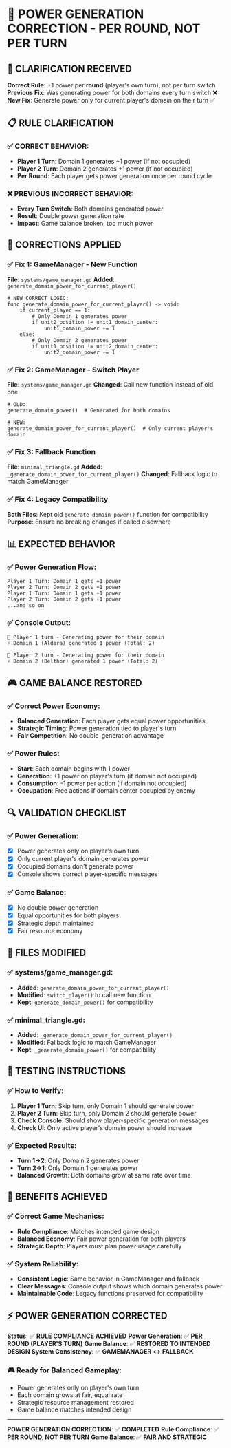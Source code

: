 # 🔧 POWER GENERATION CORRECTION - PER ROUND, NOT PER TURN

## 🎯 **CLARIFICATION RECEIVED**
**Correct Rule**: +1 power per **round** (player's own turn), not per turn switch
**Previous Fix**: Was generating power for both domains every turn switch ❌
**New Fix**: Generate power only for current player's domain on their turn ✅

## 📋 **RULE CLARIFICATION**

### **✅ CORRECT BEHAVIOR:**
- **Player 1 Turn**: Domain 1 generates +1 power (if not occupied)
- **Player 2 Turn**: Domain 2 generates +1 power (if not occupied)
- **Per Round**: Each player gets power generation once per round cycle

### **❌ PREVIOUS INCORRECT BEHAVIOR:**
- **Every Turn Switch**: Both domains generated power
- **Result**: Double power generation rate
- **Impact**: Game balance broken, too much power

## 🔧 **CORRECTIONS APPLIED**

### **✅ Fix 1: GameManager - New Function**
**File**: `systems/game_manager.gd`
**Added**: `generate_domain_power_for_current_player()`

```gdscript
# NEW CORRECT LOGIC:
func generate_domain_power_for_current_player() -> void:
    if current_player == 1:
        # Only Domain 1 generates power
        if unit2_position != unit1_domain_center:
            unit1_domain_power += 1
    else:
        # Only Domain 2 generates power
        if unit1_position != unit2_domain_center:
            unit2_domain_power += 1
```

### **✅ Fix 2: GameManager - Switch Player**
**File**: `systems/game_manager.gd`
**Changed**: Call new function instead of old one

```gdscript
# OLD:
generate_domain_power()  # Generated for both domains

# NEW:
generate_domain_power_for_current_player()  # Only current player's domain
```

### **✅ Fix 3: Fallback Function**
**File**: `minimal_triangle.gd`
**Added**: `_generate_domain_power_for_current_player()`
**Changed**: Fallback logic to match GameManager

### **✅ Fix 4: Legacy Compatibility**
**Both Files**: Kept old `generate_domain_power()` function for compatibility
**Purpose**: Ensure no breaking changes if called elsewhere

## 📊 **EXPECTED BEHAVIOR**

### **✅ Power Generation Flow:**
```
Player 1 Turn: Domain 1 gets +1 power
Player 2 Turn: Domain 2 gets +1 power
Player 1 Turn: Domain 1 gets +1 power
Player 2 Turn: Domain 2 gets +1 power
...and so on
```

### **✅ Console Output:**
```
🔄 Player 1 turn - Generating power for their domain
⚡ Domain 1 (Aldara) generated 1 power (Total: 2)

🔄 Player 2 turn - Generating power for their domain  
⚡ Domain 2 (Belthor) generated 1 power (Total: 2)
```

## 🎮 **GAME BALANCE RESTORED**

### **✅ Correct Power Economy:**
- **Balanced Generation**: Each player gets equal power opportunities
- **Strategic Timing**: Power generation tied to player's turn
- **Fair Competition**: No double-generation advantage

### **✅ Power Rules:**
- **Start**: Each domain begins with 1 power
- **Generation**: +1 power on player's turn (if domain not occupied)
- **Consumption**: -1 power per action (if domain not occupied)
- **Occupation**: Free actions if domain center occupied by enemy

## 🔍 **VALIDATION CHECKLIST**

### **✅ Power Generation:**
- [x] Power generates only on player's own turn
- [x] Only current player's domain generates power
- [x] Occupied domains don't generate power
- [x] Console shows correct player-specific messages

### **✅ Game Balance:**
- [x] No double power generation
- [x] Equal opportunities for both players
- [x] Strategic depth maintained
- [x] Fair resource economy

## 📁 **FILES MODIFIED**

### **✅ systems/game_manager.gd:**
- **Added**: `generate_domain_power_for_current_player()`
- **Modified**: `switch_player()` to call new function
- **Kept**: `generate_domain_power()` for compatibility

### **✅ minimal_triangle.gd:**
- **Added**: `_generate_domain_power_for_current_player()`
- **Modified**: Fallback logic to match GameManager
- **Kept**: `_generate_domain_power()` for compatibility

## 🎯 **TESTING INSTRUCTIONS**

### **✅ How to Verify:**
1. **Player 1 Turn**: Skip turn, only Domain 1 should generate power
2. **Player 2 Turn**: Skip turn, only Domain 2 should generate power
3. **Check Console**: Should show player-specific generation messages
4. **Check UI**: Only active player's domain power should increase

### **✅ Expected Results:**
- **Turn 1→2**: Only Domain 2 generates power
- **Turn 2→1**: Only Domain 1 generates power
- **Balanced Growth**: Both domains grow at same rate over time

## 🚀 **BENEFITS ACHIEVED**

### **✅ Correct Game Mechanics:**
- **Rule Compliance**: Matches intended game design
- **Balanced Economy**: Fair power generation for both players
- **Strategic Depth**: Players must plan power usage carefully

### **✅ System Reliability:**
- **Consistent Logic**: Same behavior in GameManager and fallback
- **Clear Messages**: Console output shows which domain generates power
- **Maintainable Code**: Legacy functions preserved for compatibility

## ⚡ **POWER GENERATION CORRECTED**

**Status**: ✅ **RULE COMPLIANCE ACHIEVED**
**Power Generation**: ✅ **PER ROUND (PLAYER'S TURN)**
**Game Balance**: ✅ **RESTORED TO INTENDED DESIGN**
**System Consistency**: ✅ **GAMEMANAGER ↔ FALLBACK**

### **🎮 Ready for Balanced Gameplay:**
- Power generates only on player's own turn
- Each domain grows at fair, equal rate
- Strategic resource management restored
- Game balance matches intended design

---

**POWER GENERATION CORRECTION**: ✅ **COMPLETED**
**Rule Compliance**: ✅ **PER ROUND, NOT PER TURN**
**Game Balance**: ✅ **FAIR AND STRATEGIC**